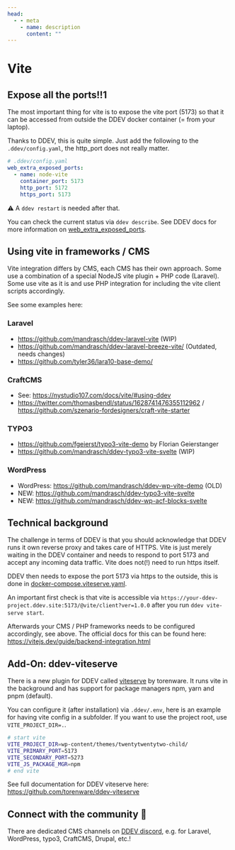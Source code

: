 ```yaml
---
head:
  - - meta
    - name: description
      content: ""
---
```


# Vite

## Expose all the ports!!1

The most important thing for vite is to expose the vite port (5173) so that it can be accessed from outside the DDEV docker container (= from your laptop).

Thanks to DDEV, this is quite simple. Just add the following to the `.ddev/config.yaml`, the http_port does not really matter.

```yaml
# .ddev/config.yaml
web_extra_exposed_ports:
  - name: node-vite
    container_port: 5173
    http_port: 5172
    https_port: 5173
```

⚠️ A `ddev restart` is needed after that.

You can check the current status via `ddev describe`. See DDEV docs for more information on [web_extra_exposed_ports](https://ddev.readthedocs.io/en/stable/users/extend/customization-extendibility/#exposing-extra-ports-via-ddev-router).

## Using vite in frameworks / CMS

Vite integration differs by CMS, each CMS has their own approach. Some use a combination of a special NodeJS vite plugin + PHP code (Laravel). Some use vite as it is and use PHP integration for including the vite client scripts accordingly.

See some examples here:

### Laravel

- https://github.com/mandrasch/ddev-laravel-vite (WIP)
- https://github.com/mandrasch/ddev-laravel-breeze-vite/ (Outdated, needs changes)
- https://github.com/tyler36/lara10-base-demo/

### CraftCMS

- See: https://nystudio107.com/docs/vite/#using-ddev
- https://twitter.com/thomasbendl/status/1628741476355112962 / https://github.com/szenario-fordesigners/craft-vite-starter

### TYPO3

- https://github.com/fgeierst/typo3-vite-demo by Florian Geierstanger
- https://github.com/mandrasch/ddev-typo3-vite-svelte (WIP)

### WordPress

- WordPress: https://github.com/mandrasch/ddev-wp-vite-demo (OLD)
- NEW: https://github.com/mandrasch/ddev-typo3-vite-svelte
- NEW: https://github.com/mandrasch/ddev-wp-acf-blocks-svelte

## Technical background

The challenge in terms of DDEV is that you should acknowledge that DDEV runs it own reverse proxy and takes care of HTTPS. Vite is just merely waiting in the DDEV container and needs to respond to port 5173 and accept any incoming data traffic. Vite does not(!) need to run https itself.

DDEV then needs to expose the port 5173 via https to the outside, this is done in [docker-compose.viteserve.yaml](https://github.com/torenware/ddev-viteserve/blob/master/docker-compose.viteserve.yaml).

An important first check is that vite is accessible via `https://your-ddev-project.ddev.site:5173/@vite/client?ver=1.0.0` after you run `ddev vite-serve start`.

Afterwards your CMS / PHP frameworks needs to be configured accordingly, see above. The official docs for this can be found here: https://vitejs.dev/guide/backend-integration.html

## Add-On: ddev-viteserve

There is a new plugin for DDEV called [viteserve](https://github.com/torenware/ddev-viteserve) by torenware. It runs vite in the background and has support for package managers npm, yarn and pnpm (default).

You can configure it (after installation) via `.ddev/.env`, here is an example for having vite config in a subfolder. If you want to use the project root, use `VITE_PROJECT_DIR=.`.

```bash
# start vite
VITE_PROJECT_DIR=wp-content/themes/twentytwentytwo-child/
VITE_PRIMARY_PORT=5173
VITE_SECONDARY_PORT=5273
VITE_JS_PACKAGE_MGR=npm
# end vite
```

See full documentation for DDEV viteserve here: https://github.com/torenware/ddev-viteserve

## Connect with the community 🤗

There are dedicated CMS channels on [DDEV discord](https://discord.gg/hCZFfAMc5k), e.g. for Laravel, WordPress, typo3, CraftCMS, Drupal, etc.!
